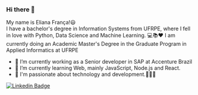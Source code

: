 ### Hi there 👋  

<!--
**elianamsf/elianamsf** is a ✨ _special_ ✨ repository because its `README.md` (this file) appears on your GitHub profile.

Here are some ideas to get you started:

- 🔭 I’m currently working on ...
- 🌱 I’m currently learning ...
- 👯 I’m looking to collaborate on ...
- 🤔 I’m looking for help with ...
- 💬 Ask me about ...
- 📫 How to reach me: ...
- 😄 Pronouns: ...
- ⚡ Fun fact: ...
-->

My name is Eliana França!😃  
I have a bachelor's degree in Information Systems from UFRPE, where I fell in love with Python, Data Science and Machine Learning. 💻📚❤️
I am currently doing an Academic Master's Degree in the Graduate Program in Applied Informatics at UFRPE
- 🔭 I’m currently working as a Senior developer in SAP at Accenture Brazil
- 🌱 I’m currently learning Web, mainly JavaScript, Node.js and React.
- 💖 I'm passionate about technology and development.👩🏽‍💻  


[![Linkedin Badge](https://img.shields.io/badge/-Eliana%20França-blue?style=flat-square&logo=Linkedin&logoColor=white&link=https://www.linkedin.com/in/eliana-f-252786b5/)](https://www.linkedin.com/in/eliana-f-252786b5/)
